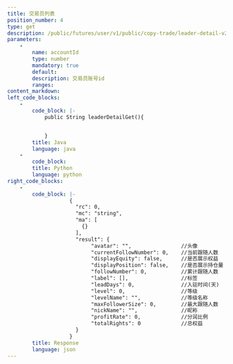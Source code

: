 ```yaml
---
title: 交易员列表 
position_number: 4
type: get
description: /public/futures/user/v1/public/copy-trade/leader-detail-v2
parameters:
    -
        name: accountId
        type: number
        mandatory: true
        default:
        description: 交易员账号id
        ranges:
content_markdown:
left_code_blocks:
    -
        code_block: |-
            public String leaderDetailGet(){


            }
        title: Java
        language: java
    -
        code_block:
        title: Python
        language: python
right_code_blocks:
    -
        code_block: |-
                    {
                      "rc": 0,
                      "mc": "string",
                      "ma": [
                        {}
                      ],
                      "result": {
                           "avatar": "",                //头像
                           "currentFollowNumber": 0,    //当前跟随人数
                           "displayEquity": false,      //是否展示权益
                           "displayPosition": false,    //是否展示持仓量
                           "followNumber": 0,           //累计跟随人数
                           "label": [],                 //标签
                           "leadDays": 0,               //入驻时间(天)
                           "level": 0,                  //等级
                           "levelName": "",             //等级名称
                           "maxFollowerSize": 0,        //最大跟随人数
                           "nickName": "",              //昵称
                           "profitRate": 0,             //分润比例
                           "totalRights": 0             //总权益
                      }
                    }
        title: Response
        language: json
---
```

